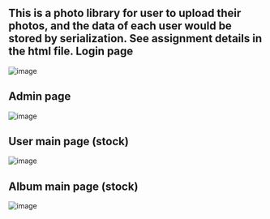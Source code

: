 This is a photo library for user to upload their photos, and the data of each user would be stored by serialization. 
See assignment details in the html file.
Login page
-
![image](https://user-images.githubusercontent.com/97966722/168407609-1c359d66-14a3-4d54-95e1-4c8558c2fa0a.png)

Admin page
-
![image](https://user-images.githubusercontent.com/97966722/168407635-c227d855-c7f6-433f-aeb2-6feb9e4406ae.png)

User main page (stock)
-
![image](https://user-images.githubusercontent.com/97966722/168407649-7c2e9fb8-a23e-4ce7-abde-49817a973181.png)

Album main page (stock)
-
![image](https://user-images.githubusercontent.com/97966722/168407708-867c3995-b2e1-49c3-9f2e-2cb12180435f.png)

